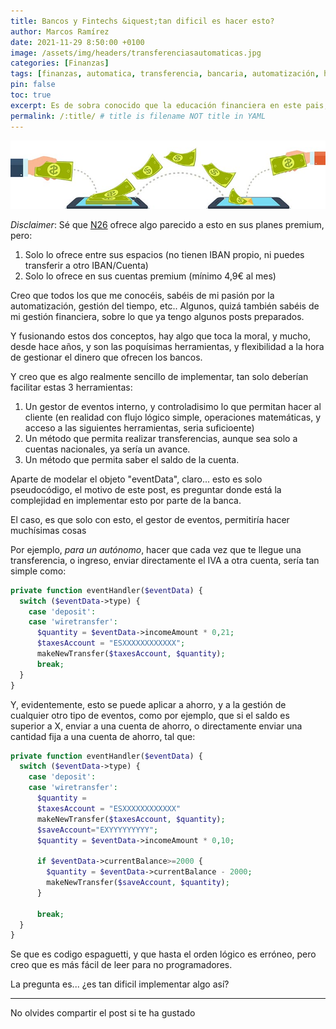 ```yaml
---
title: Bancos y Fintechs &iquest;tan dificil es hacer esto?
author: Marcos Ramírez
date: 2021-11-29 8:50:00 +0100
image: /assets/img/headers/transferenciasautomaticas.jpg
categories: [Finanzas]
tags: [finanzas, automatica, transferencia, bancaria, automatización, herramientas, gestión, porcentajes, inteligente, automático, automática]
pin: false
toc: true
excerpt: Es de sobra conocido que la educación financiera en este pais, brilla por su ausencia, pero las herramientas para gestionar finanzas, por parte de la banca, también.
permalink: /:title/ # title is filename NOT title in YAML
---
```


![Transferencias Automáticas](/assets/img/headers/transferenciasautomaticas.jpg)

*Disclaimer*: Sé que [N26](https://n26.com/r/marcosr8764) ofrece algo parecido a esto en sus planes premium, pero:
1. Solo lo ofrece entre sus espacios (no tienen IBAN propio, ni puedes transferir a otro IBAN/Cuenta)
2. Solo lo ofrece en sus cuentas premium (mínimo 4,9€ al mes)  



Creo que todos los que me conocéis, sabéis de mi pasión por la automatización, gestión del tiempo, etc..
Algunos, quizá también sabéis de mi gestión financiera, sobre lo que ya tengo algunos posts preparados.

Y fusionando estos dos conceptos, hay algo que toca la moral, y mucho, desde hace años, y son las poquísimas herramientas, y flexibilidad a la hora de gestionar el dinero que ofrecen los bancos.

Y creo que es algo realmente sencillo de implementar, tan solo deberían facilitar estas 3 herramientas:


1. Un gestor de eventos interno, y controladisimo lo que permitan hacer al cliente (en realidad con flujo lógico simple, operaciones matemáticas, y acceso a las siguientes herramientas, seria suficioente)
2. Un método que permita realizar transferencias, aunque sea solo a cuentas nacionales, ya sería un avance.
3. Un método que permita saber el saldo de la cuenta.


Aparte de modelar el objeto "eventData", claro... esto es solo pseudocódigo, el motivo de este post, es preguntar donde está la complejidad en implementar esto por parte de la banca.

El caso, es que solo con esto, el gestor de eventos, permitiría hacer muchísimas cosas

Por ejemplo, *para un autónomo*, hacer que cada vez que te llegue una transferencia, o ingreso, enviar directamente el IVA a otra cuenta, sería tan simple como:


```php
private function eventHandler($eventData) {
  switch ($eventData->type) {
    case 'deposit':
    case 'wiretransfer':
      $quantity = $eventData->incomeAmount * 0,21;
      $taxesAccount = "ESXXXXXXXXXXXX";
      makeNewTransfer($taxesAccount, $quantity);
      break;
  }
}

```
Y, evidentemente, esto se puede aplicar a ahorro, y a la gestión de cualquier otro tipo de eventos, como por ejemplo, que si el saldo es superior a X, enviar a una cuenta de ahorro, o directamente enviar una cantidad fija a una cuenta de ahorro, tal que:

```php
private function eventHandler($eventData) {
  switch ($eventData->type) {
    case 'deposit':
    case 'wiretransfer':
      $quantity =
      $taxesAccount = "ESXXXXXXXXXXXX"
      makeNewTransfer($taxesAccount, $quantity);
      $saveAccount="EXYYYYYYYYY";
      $quantity = $eventData->incomeAmount * 0,10;

      if $eventData->currentBalance>=2000 {
        $quantity = $eventData->currentBalance - 2000;
        makeNewTransfer($saveAccount, $quantity);  
      }

      break;
  }
}

```
Se que es codigo espaguetti, y que hasta el orden lógico es erróneo, pero creo que es más fácil de leer para no programadores.

La pregunta es... ¿es tan dificil implementar algo así?

***
No olvides compartir el post si te ha gustado
